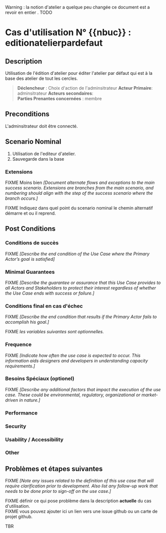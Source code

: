 



Warning : la notion d'atelier a quelque peu changée ce document est a revoir en entier . TODO



# Cas d'utilisation N° {{nbuc}} :  editionatelierpardefaut


##	Description

Utilisation de l'édition d'atelier pour éditer l'atelier par défaut qui est à la base des atelier de tout les cercles.


> **Déclencheur** : Choix d'action de l'adminsitrateur 
> **Acteur Primaire**: adminsitrateur
> **Acteurs secondaires**:    
> **Parties Prenantes concernées** : membre   
 
 
## Preconditions

L'adminsitrateur doit être connecté.

## Scenario Nominal

1. Utilisation de l'editeur d'atelier.
2. Sauvegarde dans la base



###	Extensions
FIXME Moins bien _[Document alternate flows and exceptions to the main success scenario. Extensions are branches from the main scenario, and numbering should align with the step of the success scenario where the branch occurs.]_

FIXME Indiquez dans quel point du scenario nominal le chemin alternatif démarre et ou il reprend.


## Post Conditions
### Conditions de succès 
FIXME _[Describe the end condition of the Use Case where the Primary Actor’s goal is satisfied]_

### Minimal Guarantees
FIXME _[Describe the guarantee or assurance that this Use Case provides to all Actors and Stakeholders to protect their interest regardless of whether the Use Case ends with success or failure.]_

### Conditions final en cas d'échec
FIXME _[Describe the end condition that results if the Primary Actor fails to accomplish his goal.]_


FIXME _les variables suivantes sont optionnelles._

### Frequence
FIXME _[Indicate how often the use case is expected to occur. This information aids designers and developers in understanding capacity requirements.]_   
### Besoins Spéciaux (optionel)  
FIXME _[Describe any additional factors that impact the execution of the use case. These could be environmental, regulatory, organizational or market-driven in nature.]_  
### Performance  
###	Security  
###	Usability / Accessibility  
###	Other  

##	Problèmes et étapes suivantes  
FIXME _[Note any issues related to the definition of this use case that will require clarification prior to development. Also list any follow-up work that needs to be done prior to sign-off on the use case.]_  

FIXME définir ce qui pose problème dans la description **actuelle** du cas d'utilisation.  
FIXME vous pouvez ajouter ici un lien vers une issue github ou un carte de projet github.

TBR
